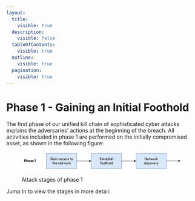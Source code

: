 ```yaml
---
layout:
  title:
    visible: true
  description:
    visible: false
  tableOfContents:
    visible: true
  outline:
    visible: true
  pagination:
    visible: true
---
```


# Phase 1 - Gaining an Initial Foothold

The first phase of our unified kill chain of sophisticated cyber attacks explains the adversaries’ actions at the beginning of the breach. All activities included in phase 1 are performed on the initially compromised asset, as shown in the following figure:

<figure><img src="../../../../.gitbook/assets/image.png" alt=""><figcaption><p>Attack stages of phase 1</p></figcaption></figure>

Jump In to view the stages in more detail:
